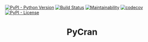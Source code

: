 [![PyPI - Python Version](https://img.shields.io/pypi/pyversions/pycran?label=Python)](https://pypi.org/project/pycran/)
[![Build Status](https://travis-ci.com/imanhodjaev/pycran.svg?branch=master)](https://travis-ci.com/imanhodjaev/pycran)
[![Maintainability](https://api.codeclimate.com/v1/badges/ef60de33a4dcebb61689/maintainability)](https://codeclimate.com/github/imanhodjaev/pycran/maintainability)
[![codecov](https://codecov.io/gh/imanhodjaev/pycran/branch/master/graph/badge.svg)](https://codecov.io/gh/imanhodjaev/pycran)
[![PyPI - License](https://img.shields.io/pypi/l/pycran?color=ff69b4&label=License)](https://opensource.org/licenses/Apache-2.0)

<p align="center">
  <h1 align="center">PyCran</h1>
</p>
